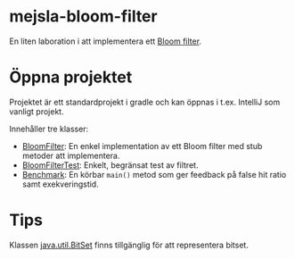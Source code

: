 # mejsla-bloom-filter

En liten laboration i att implementera ett [Bloom filter](https://en.wikipedia.org/wiki/Bloom_filter).

# Öppna projektet

Projektet är ett standardprojekt i gradle och kan öppnas i t.ex. IntelliJ som vanligt projekt.

Innehåller tre klasser:

- [BloomFilter](lib/src/main/java/mejsla/bloom/filter/BloomFilter.java): En enkel implementation av ett Bloom filter med
  stub metoder att implementera.
- [BloomFilterTest](lib/src/test/java/mejsla/bloom/filter/BloomFilterTest.java): Enkelt, begränsat test av filtret.
- [Benchmark](lib/src/main/java/mejsla/bloom/filter/Benchmark.java): En körbar `main()` metod som ger feedback på false
  hit ratio samt exekveringstid.

# Tips
Klassen [java.util.BitSet](https://docs.oracle.com/en/java/javase/17/docs/api/java.base/java/util/BitSet.html) finns tillgänglig för att representera bitset.
